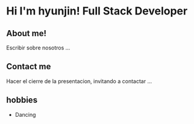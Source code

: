 # Hi I'm hyunjin! Full Stack Developer

## About me!

Escribir sobre nosotros ...

## Contact me

Hacer el cierre de la presentacion, invitando a contactar ...

## hobbies

- Dancing